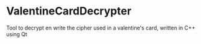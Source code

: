 # ValentineCardDecrypter
Tool to decrypt en write the cipher used in a valentine's card, written in C++ using Qt
